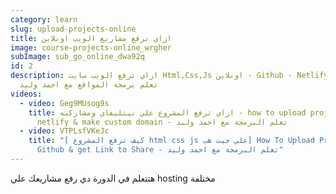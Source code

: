 ```yaml
---
category: learn
slug: upload-projects-online
title: ازاي ترفع مشاريع الويب اونلاين
image: course-projects-online_wrgher
subImage: sub_go_online_dwa92q
id: 2
description: ازاي ترفع الويب سايت Html,Css,Js اونلاين - Github - Netlify - AWS -
  تعلم برمجة المواقع مع احمد وليد
videos:
  - video: Geg9MUsog9s
    title: ازاي ترفع المشروع علي نيتليفاي ومشاركته - how to upload project html in
      netlify & make custom domain - تعلم البرمجة مع احمد وليد
  - video: VTPLsfVKeJc
    title: "[ كيف ترفع المشروع html css js علي جيت هب] How To Upload Project Html In
      Github & get Link to Share - تعلم البرمجة مع احمد وليد"
---
```

ه﻿تتعلم في الدورة دي رفع مشاريعك علي hosting مختلفة
